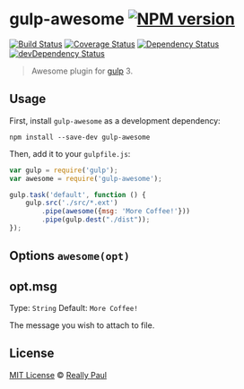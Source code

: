 # gulp-awesome [![NPM version][npm-image]][npm-url]
[![Build Status][travis-image]][travis-url] [![Coverage Status][coveralls-image]][coveralls-url] [![Dependency Status][depstat-image]][depstat-url] [![devDependency Status][devdepstat-image]][devdepstat-url]


> Awesome plugin for [gulp](http://gulpjs.com/) 3.

## Usage

First, install `gulp-awesome` as a development dependency:

```shell
npm install --save-dev gulp-awesome
```

Then, add it to your `gulpfile.js`:

```javascript
var gulp = require('gulp');
var awesome = require('gulp-awesome');

gulp.task('default', function () {
    gulp.src('./src/*.ext')
        .pipe(awesome({msg: 'More Coffee!'}))
        .pipe(gulp.dest("./dist"));
});
```

## Options `awesome(opt)`

## opt.msg
Type: `String`
Default: `More Coffee!`

The message you wish to attach to file.


## License

[MIT License](http://en.wikipedia.org/wiki/MIT_License) © [Really Paul](reallreally.me)

[npm-url]: https://npmjs.org/package/gulp-awesome
[npm-image]: https://badge.fury.io/js/gulp-awesome.png

[travis-url]: http://travis-ci.org/paully/gulp-awesome
[travis-image]: https://secure.travis-ci.org/paully/gulp-awesome.png?branch=master

[coveralls-url]: https://coveralls.io/r/paully/gulp-awesome
[coveralls-image]: https://coveralls.io/repos/paully/gulp-awesome/badge.png

[depstat-url]: https://david-dm.org/paully/gulp-awesome
[depstat-image]: https://david-dm.org/paully/gulp-awesome.png

[devdepstat-url]: https://david-dm.org/paully/gulp-awesome#info=devDependencies
[devdepstat-image]: https://david-dm.org/paully/gulp-awesome/dev-status.png
